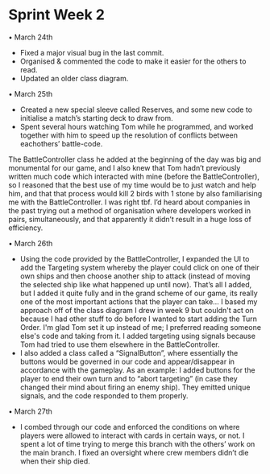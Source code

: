 
# Sprint Week 2


•	March 24th 
-   Fixed a major visual bug in the last commit.
-   Organised & commented the code to make it easier for the others to read.
-   Updated an older class diagram.

•	March 25th
-   Created a new special sleeve called Reserves, and some new code to initialise a match’s starting deck to draw from.
-   Spent several hours watching Tom while he programmed, and worked together with him to speed up the resolution of conflicts between eachothers’ battle-code. 

The BattleController class he added at the beginning of the day was big and monumental for our game, and I also knew that Tom hadn’t previously written much code which interacted with mine (before the BattleController), so I reasoned that the best use of my time would be to just watch and help him, and that that process would kill 2 birds with 1 stone by also familiarising me with the BattleController. I was right tbf. I’d heard about companies in the past trying out a method of organisation where developers worked in pairs, simultaneously, and that apparently it didn’t result in a huge loss of efficiency.

•	March 26th
-   Using the code provided by the BattleController, I expanded the UI to add the Targeting system whereby the player could click on one of their own ships and then choose another ship to attack (instead of moving the selected ship like what happened up until now). That’s all I added, but I added it quite fully and in the grand scheme of our game, its really one of the most important actions that the player can take… I based my approach off of the class diagram I drew in week 9 but couldn't act on because I had other stuff to do before I wanted to start adding the Turn Order. I'm glad Tom set it up instead of me; I preferred reading someone else's code and taking from it. I added targeting using signals because Tom had tried to use them elsewhere in the BattleController.
-   I also added a class called a “SignalButton”, where essentially the buttons would be governed in our code and appear/disappear in accordance with the gameplay. As an example: I added buttons for the player to end their own turn and to “abort targeting” (in case they changed their mind about firing an enemy ship). They emitted unique signals, and the code responded to them properly.


•	March 27th
-   I combed through our code and enforced the conditions on where players were allowed to interact with cards in certain ways, or not. I spent a lot of time trying to merge this branch with the others’ work on the main branch. I fixed an oversight where crew members didn’t die when their ship died.
